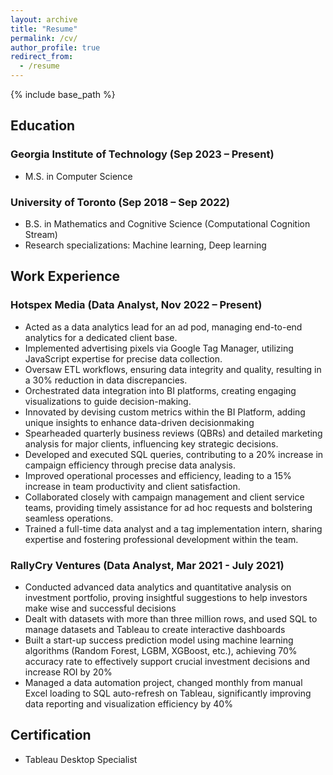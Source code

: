 ```yaml
---
layout: archive
title: "Resume"
permalink: /cv/
author_profile: true
redirect_from:
  - /resume
---
```


{% include base_path %}

## Education

### Georgia Institute of Technology (Sep 2023 – Present)  

- M.S. in Computer Science

### University of Toronto (Sep 2018 – Sep 2022)  

- B.S. in Mathematics and Cognitive Science (Computational Cognition Stream)
- Research specializations: Machine learning, Deep learning

## Work Experience

### Hotspex Media (Data Analyst, Nov 2022 – Present) 
- Acted as a data analytics lead for an ad pod, managing end-to-end analytics for a dedicated client base.
- Implemented advertising pixels via Google Tag Manager, utilizing JavaScript expertise for precise data collection.
- Oversaw ETL workflows, ensuring data integrity and quality, resulting in a 30% reduction in data discrepancies.
- Orchestrated data integration into BI platforms, creating engaging visualizations to guide decision-making.
- Innovated by devising custom metrics within the BI Platform, adding unique insights to enhance data-driven decisionmaking
- Spearheaded quarterly business reviews (QBRs) and detailed marketing analysis for major clients, influencing key
strategic decisions.
- Developed and executed SQL queries, contributing to a 20% increase in campaign efficiency through precise data
analysis.
- Improved operational processes and efficiency, leading to a 15% increase in team productivity and client satisfaction.
- Collaborated closely with campaign management and client service teams, providing timely assistance for ad hoc
requests and bolstering seamless operations.
- Trained a full-time data analyst and a tag implementation intern, sharing expertise and fostering professional
development within the team.


### RallyCry Ventures (Data Analyst, Mar 2021 - July 2021)  
- Conducted advanced data analytics and quantitative analysis on investment portfolio, proving insightful suggestions to help investors make wise and successful decisions
- Dealt with datasets with more than three million rows, and used SQL to manage datasets and Tableau to create interactive dashboards
- Built a start-up success prediction model using machine learning algorithms (Random Forest, LGBM, XGBoost, etc.), achieving 70% accuracy rate to effectively support crucial investment decisions and increase ROI by 20%
- Managed a data automation project, changed monthly from manual Excel loading to SQL auto-refresh on Tableau, significantly improving data reporting and visualization efficiency by 40%


## Certification

* Tableau Desktop Specialist


